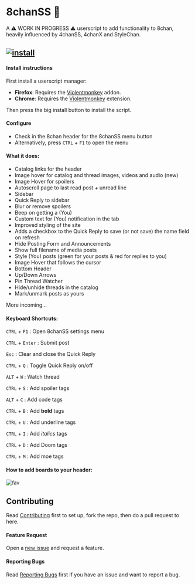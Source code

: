 # 8chanSS :beginner:

A :warning: WORK IN PROGRESS :warning: userscript to add functionality to 8chan, heavily influenced by 4chanSS, 4chanX and StyleChan.


## [![install](https://github.com/user-attachments/assets/9a9d62fd-0b3e-460b-bb6c-092dd38b2b8d)](https://github.com/otacoo/8chanSS/raw/refs/heads/main/builds/8chanSS.user.js)


#### Install instructions

First install a userscript manager:
- **Firefox**: Requires the [Violentmonkey](https://addons.mozilla.org/en-US/firefox/addon/violentmonkey/) addon.
- **Chrome**: Requires the [Violentmonkey](https://chromewebstore.google.com/detail/violentmonkey/jinjaccalgkegednnccohejagnlnfdag/) extension.

Then press the big install button to install the script.


#### Configure
- Check in the 8chan header for the 8chanSS menu button
- Alternatively, press `CTRL` + `F1` to open the menu


#### What it does:
- Catalog links for the header
- Image hover for catalog and thread images, videos and audio (new)
- Image Hover for spoilers
- Autoscroll page to last read post + unread line
- Sidebar
- Quick Reply to sidebar
- Blur or remove spoilers
- Beep on getting a (You)
- Custom text for (You) notification in the tab
- Improved styling of the site
- Adds a checkbox to the Quick Reply to save (or not save) the name field on refresh
- Hide Posting Form and Announcements
- Show full filename of media posts
- Style (You) posts (green for your posts & red for replies to you)
- Image Hover that follows the cursor
- Bottom Header
- Up/Down Arrows
- Pin Thread Watcher
- Hide/unhide threads in the catalog
- Mark/unmark posts as yours

More incoming...

#### Keyboard Shortcuts:

`CTRL` + `F1` : Open 8chanSS settings menu

`CTRL` + `Enter` : Submit post

`Esc` : Clear and close the Quick Reply

`CTRL` + `Q` : Toggle Quick Reply on/off

`ALT` + `W` : Watch thread

`CTRL` + `S` : Add spoiler tags

`ALT` + `C` : Add code tags

`CTRL` + `B` : Add **bold** tags

`CTRL` + `U` : Add underline tags

`CTRL` + `I` : Add *italics* tags

`CTRL` + `D` : Add Doom tags

`CTRL` + `M` : Add moe tags

#### How to add boards to your header:

![fav](https://github.com/user-attachments/assets/8b97ca2b-8e9e-46e3-bc8b-37e4c7c42712)

## Contributing
Read [Contributing](https://github.com/otacoo/8chanSS/blob/main/CONTRIBUTING.md#development--contribution) first to set up, fork the repo, then do a pull request to here.

#### Feature Request
Open a [new issue](https://github.com/otacoo/8chanSS/issues) and request a feature.

#### Reporting Bugs

Read [Reporting Bugs](https://github.com/otacoo/8chanSS/blob/main/CONTRIBUTING.md#reporting-bugs-and-suggestions) first if you have an issue and want to report a bug.

